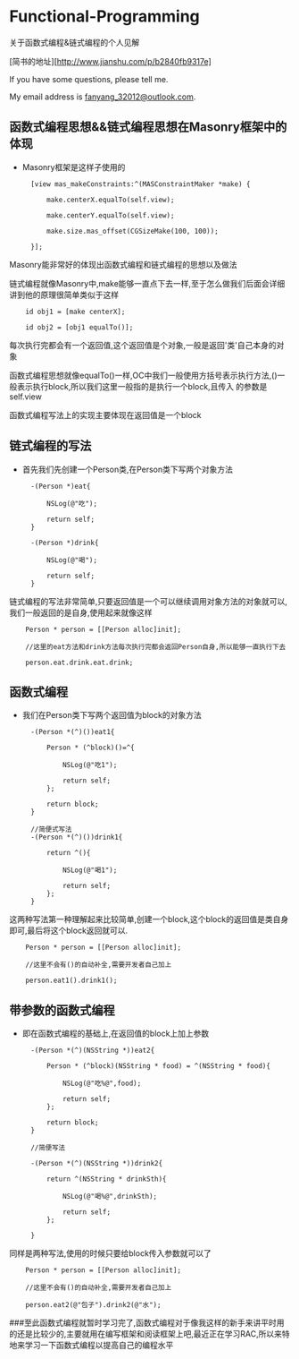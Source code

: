 # Functional-Programming
关于函数式编程&amp;链式编程的个人见解

[简书的地址][http://www.jianshu.com/p/b2840fb9317e]

If you have some questions, please tell me.

My email address is fanyang_32012@outlook.com.

## 函数式编程思想&&链式编程思想在Masonry框架中的体现

- Masonry框架是这样子使用的

        [view mas_makeConstraints:^(MASConstraintMaker *make) {

            make.centerX.equalTo(self.view);

            make.centerY.equalTo(self.view);

            make.size.mas_offset(CGSizeMake(100, 100));

        }];

Masonry能非常好的体现出函数式编程和链式编程的思想以及做法

链式编程就像Masonry中,make能够一直点下去一样,至于怎么做我们后面会详细讲到他的原理很简单类似于这样

        id obj1 = [make centerX];

        id obj2 = [obj1 equalTo()];

每次执行完都会有一个返回值,这个返回值是个对象,一般是返回'类'自己本身的对象

函数式编程思想就像equalTo()一样,OC中我们一般使用方括号表示执行方法,()一般表示执行block,所以我们这里一般指的是执行一个block,且传入
的参数是self.view

函数式编程写法上的实现主要体现在返回值是一个block

## 链式编程的写法

- 首先我们先创建一个Person类,在Person类下写两个对象方法

        -(Person *)eat{

            NSLog(@"吃");

            return self;
        }

        -(Person *)drink{

            NSLog(@"喝");

            return self;
        }

链式编程的写法非常简单,只要返回值是一个可以继续调用对象方法的对象就可以,我们一般返回的是自身,使用起来就像这样

        Person * person = [[Person alloc]init];

        //这里的eat方法和drink方法每次执行完都会返回Person自身,所以能够一直执行下去

        person.eat.drink.eat.drink;

## 函数式编程

- 我们在Person类下写两个返回值为block的对象方法

        -(Person *(^)())eat1{

            Person * (^block)()=^{

                NSLog(@"吃1");

                return self;
            };

            return block;
        }

        //简便式写法
        -(Person *(^)())drink1{

            return ^(){

                NSLog(@"喝1");

                return self;
            };
        }

这两种写法第一种理解起来比较简单,创建一个block,这个block的返回值是类自身即可,最后将这个block返回就可以.

        Person * person = [[Person alloc]init];

        //这里不会有()的自动补全,需要开发者自己加上

        person.eat1().drink1();

## 带参数的函数式编程

- 即在函数式编程的基础上,在返回值的block上加上参数

        -(Person *(^)(NSString *))eat2{

            Person * (^block)(NSString * food) = ^(NSString * food){

                NSLog(@"吃%@",food);

                return self;
            };

            return block;
        }

        //简便写法

        -(Person *(^)(NSString *))drink2{

            return ^(NSString * drinkSth){

                NSLog(@"喝%@",drinkSth);

                return self;
            };

        }

同样是两种写法,使用的时候只要给block传入参数就可以了

        Person * person = [[Person alloc]init];

        //这里不会有()的自动补全,需要开发者自己加上

        person.eat2(@"包子").drink2(@"水");

###至此函数式编程就暂时学习完了,函数式编程对于像我这样的新手来讲平时用的还是比较少的,主要就用在编写框架和阅读框架上吧,最近正在学习RAC,所以来特地来学习一下函数式编程以提高自己的编程水平